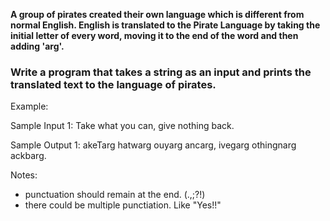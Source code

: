 **A group of pirates created their own language which is different from normal English. English is translated to the Pirate Language by taking the initial letter of every word, moving it to the end of the word and then adding 'arg'.**

### Write a program that takes a string as an input and prints the translated text to the language of pirates.

Example:

Sample Input 1:
Take what you can, give nothing back.

Sample Output 1:
akeTarg hatwarg ouyarg ancarg, ivegarg othingnarg ackbarg.

Notes:
- punctuation should remain at the end. (.,;?!)
- there could be multiple punctiation. Like "Yes!!"